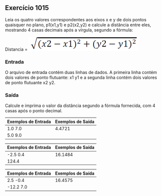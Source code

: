 ## Exercício 1015
                              
Leia os quatro valores correspondentes aos eixos x e y de dois pontos quaisquer no plano, p1(x1,y1) e p2(x2,y2) e calcule a distância entre eles, mostrando 4 casas decimais após a vírgula, segundo a fórmula:

Distancia = ![alt text](image.png)

### Entrada
O arquivo de entrada contém duas linhas de dados. A primeira linha contém dois valores de ponto flutuante: x1 y1 e a segunda linha contém dois valores de ponto flutuante x2 y2.

### Saída
Calcule e imprima o valor da distância segundo a fórmula fornecida, com 4 casas após o ponto decimal.

| Exemplos de Entrada | Exemplos de Saída |
| --- | --- |
| 1.0 7.0 | 4.4721 |
| 5.0 9.0 | |

| Exemplos de Entrada | Exemplos de Saída |
| --- | --- |
| -2.5 0.4 | 16.1484          |
| 124.4 | |

| Exemplos de Entrada | Exemplos de Saída |
| --- | --- |
| 2.5 -0.4 | 16.4575        |
| -12.2 7.0|  |